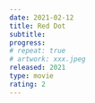 ```yaml
---
date: 2021-02-12
title: Red Dot
subtitle:
progress:
# repeat: true
# artwork: xxx.jpeg
released: 2021
type: movie
rating: 2
---
```

